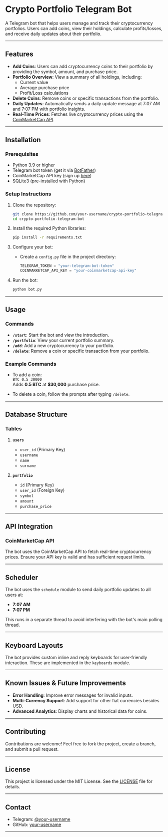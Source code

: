 
# Crypto Portfolio Telegram Bot

A Telegram bot that helps users manage and track their cryptocurrency portfolios. Users can add coins, view their holdings, calculate profits/losses, and receive daily updates about their portfolio.

---

## Features

- **Add Coins**: Users can add cryptocurrency coins to their portfolio by providing the symbol, amount, and purchase price.
- **Portfolio Overview**: View a summary of all holdings, including:
  - Current value
  - Average purchase price
  - Profit/Loss calculations
- **Delete Coins**: Remove coins or specific transactions from the portfolio.
- **Daily Updates**: Automatically sends a daily update message at 7:07 AM and 7:07 PM with portfolio insights.
- **Real-Time Prices**: Fetches live cryptocurrency prices using the [CoinMarketCap API](https://coinmarketcap.com/api/).

---

## Installation

### Prerequisites

- Python 3.9 or higher
- Telegram bot token (get it via [BotFather](https://core.telegram.org/bots#botfather))
- CoinMarketCap API key (sign up [here](https://coinmarketcap.com/api/))
- SQLite3 (pre-installed with Python)

### Setup Instructions

1. Clone the repository:

   ```bash
   git clone https://github.com/your-username/crypto-portfolio-telegram-bot.git
   cd crypto-portfolio-telegram-bot
   ```

2. Install the required Python libraries:

   ```bash
   pip install -r requirements.txt
   ```

3. Configure your bot:

   - Create a `config.py` file in the project directory:
     ```python
     TELEGRAM_TOKEN = "your-telegram-bot-token"
     COINMARKETCAP_API_KEY = "your-coinmarketcap-api-key"
     ```

4. Run the bot:

   ```bash
   python bot.py
   ```

---

## Usage

### Commands

- **`/start`**: Start the bot and view the introduction.
- **`/portfolio`**: View your current portfolio summary.
- **`/add`**: Add a new cryptocurrency to your portfolio.
- **`/delete`**: Remove a coin or specific transaction from your portfolio.

### Example Commands

- To add a coin:  
  `BTC 0.5 30000`  
  Adds **0.5 BTC** at **$30,000** purchase price.

- To delete a coin, follow the prompts after typing `/delete`.

---

## Database Structure

### Tables

1. **`users`**
   - `user_id` (Primary Key)
   - `username`
   - `name`
   - `surname`

2. **`portfolio`**
   - `id` (Primary Key)
   - `user_id` (Foreign Key)
   - `symbol`
   - `amount`
   - `purchase_price`

---

## API Integration

### CoinMarketCap API
The bot uses the CoinMarketCap API to fetch real-time cryptocurrency prices. Ensure your API key is valid and has sufficient request limits.

---

## Scheduler

The bot uses the `schedule` module to send daily portfolio updates to all users at:
- **7:07 AM**  
- **7:07 PM**  

This runs in a separate thread to avoid interfering with the bot's main polling thread.

---

## Keyboard Layouts

The bot provides custom inline and reply keyboards for user-friendly interaction. These are implemented in the `keyboards` module.

---

## Known Issues & Future Improvements

- **Error Handling**: Improve error messages for invalid inputs.
- **Multi-Currency Support**: Add support for other fiat currencies besides USD.
- **Advanced Analytics**: Display charts and historical data for coins.

---

## Contributing

Contributions are welcome! Feel free to fork the project, create a branch, and submit a pull request.

---

## License

This project is licensed under the MIT License. See the [LICENSE](LICENSE) file for details.

---

## Contact

- Telegram: [@your-username](https://t.me/your-username)
- GitHub: [your-username](https://github.com/your-username)

---
